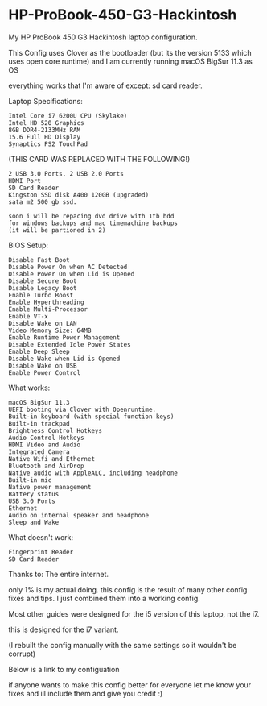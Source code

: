 # HP-ProBook-450-G3-Hackintosh
My HP ProBook 450 G3 Hackintosh laptop configuration.


This Config uses Clover as the bootloader (but its the version 5133 which uses open core runtime) and I am currently running macOS BigSur 11.3 as OS

everything works that I'm aware of except:
  sd card reader.

Laptop Specifications:

    Intel Core i7 6200U CPU (Skylake)
    Intel HD 520 Graphics
    8GB DDR4-2133MHz RAM
    15.6 Full HD Display
    Synaptics PS2 TouchPad
(THIS CARD WAS REPLACED WITH THE FOLLOWING!)


    2 USB 3.0 Ports, 2 USB 2.0 Ports
    HDMI Port
    SD Card Reader
    Kingston SSD disk A400 120GB (upgraded)
    sata m2 500 gb ssd.
    
    soon i will be repacing dvd drive with 1tb hdd
    for windows backups and mac timemachine backups 
    (it will be partioned in 2)

BIOS Setup:

    Disable Fast Boot
    Disable Power On when AC Detected
    Disable Power On when Lid is Opened
    Disable Secure Boot
    Disable Legacy Boot
    Enable Turbo Boost
    Enable Hyperthreading
    Enable Multi-Processor
    Enable VT-x
    Disable Wake on LAN
    Video Memory Size: 64MB
    Enable Runtime Power Management
    Disable Extended Idle Power States
    Enable Deep Sleep
    Disable Wake when Lid is Opened
    Disable Wake on USB
    Enable Power Control

What works:

    macOS BigSur 11.3
    UEFI booting via Clover with Openruntime.
    Built-in keyboard (with special function keys)
    Built-in trackpad
    Brightness Control Hotkeys
    Audio Control Hotkeys
    HDMI Video and Audio
    Integrated Camera
    Native Wifi and Ethernet
    Bluetooth and AirDrop
    Native audio with AppleALC, including headphone
    Built-in mic
    Native power management
    Battery status
    USB 3.0 Ports
    Ethernet
    Audio on internal speaker and headphone
    Sleep and Wake

What doesn't work:

    Fingerprint Reader
    SD Card Reader

Thanks to:
The entire internet.

only 1% is my actual doing. this config is the result of many other config fixes and tips. I just combined them into a working config.

Most other guides were designed for the i5 version of this laptop, not the i7.

this is designed for the i7 variant.

(I rebuilt the config manually with the same settings so it wouldn't be corrupt)

Below is a link to my configuation

if anyone wants to make this config better for everyone let me know your fixes and ill include them and give you credit :)
